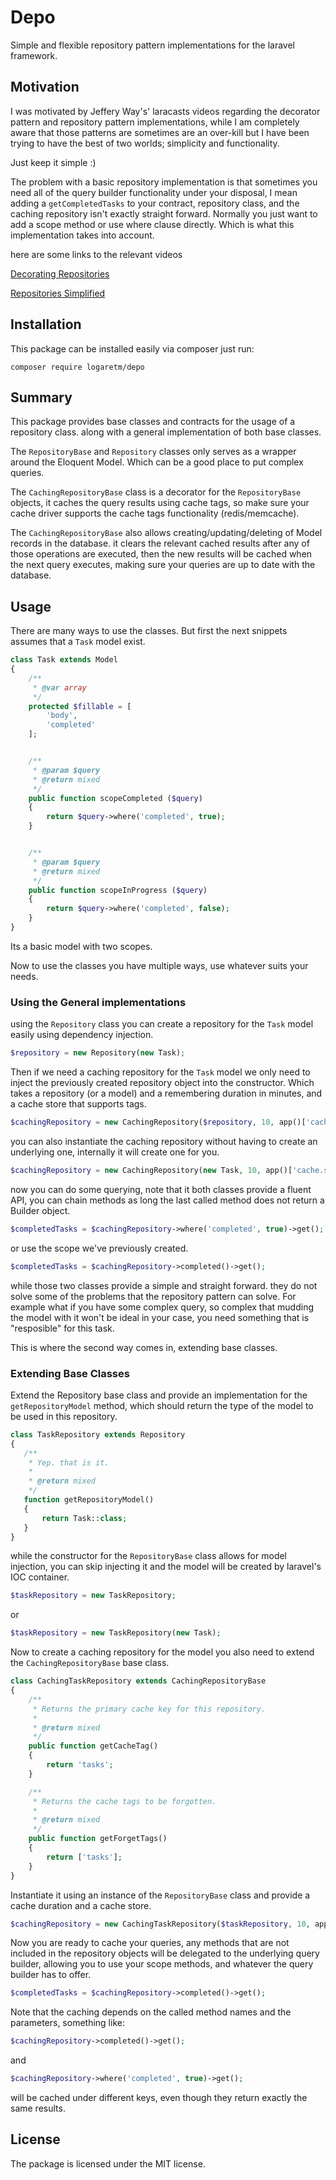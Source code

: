 # Depo
Simple and flexible repository pattern implementations for the laravel framework.

## Motivation

I was motivated by Jeffery Way's' laracasts videos regarding the decorator pattern and repository pattern implementations, while I am completely aware that those patterns are sometimes are an over-kill but I have been trying to have the best of two worlds; simplicity and functionality.

Just keep it simple :)

The problem with a basic repository implementation is that sometimes you need all of the query builder functionality under your disposal, I mean adding a `getCompletedTasks` to your contract, repository class, and the caching repository isn't exactly straight forward. Normally you just want to add a scope method or use where clause directly.
Which is what this implementation takes into account.

here are some links to the relevant videos

[Decorating Repositories](https://laracasts.com/lessons/decorating-repositories)

[Repositories Simplified](https://laracasts.com/lessons/repositories-simplified)

## Installation

This package can be installed easily via composer just run:

`composer require logaretm/depo`

## Summary

This package provides base classes and contracts for the usage of a repository class. along with a general implementation of both base classes.

The `RepositoryBase` and `Repository` classes only serves as a wrapper around the Eloquent Model.  Which can be a good place to put complex queries.

The `CachingRepositoryBase` class is a decorator for the `RepositoryBase` objects, it caches the query results using cache tags, so make sure your cache driver supports the cache tags functionality (redis/memcache).

The `CachingRepositoryBase` also allows creating/updating/deleting of Model records in the database. it clears the relevant cached results after any of those operations are executed, then the new results will be cached when the next query executes, making sure your queries are up to date with the database.

## Usage

There are many ways to use the classes. But first the next snippets assumes that  a `Task` model exist.

```php
class Task extends Model
{
    /**
     * @var array
     */
    protected $fillable = [
        'body',
        'completed'
    ];


    /**
     * @param $query
     * @return mixed
     */
    public function scopeCompleted ($query)
    {
        return $query->where('completed', true);
    }


    /**
     * @param $query
     * @return mixed
     */
    public function scopeInProgress ($query)
    {
        return $query->where('completed', false);
    }
}
```

Its a basic model with two scopes.

Now to use the classes you have multiple ways, use whatever suits your needs.

### Using the General implementations

using the `Repository` class you can create a repository for the `Task` model easily using dependency injection.

```php
$repository = new Repository(new Task);
```

Then if we need a caching repository for the `Task` model we only need to inject the previously created repository object into the constructor. Which takes a repository (or a model) and a remembering duration in minutes, and a cache store that supports tags.

```php
$cachingRepository = new CachingRepository($repository, 10, app()['cache.store']);
```

you can also instantiate the caching repository without having to create an underlying one, internally it will create one for you.

```php
$cachingRepository = new CachingRepository(new Task, 10, app()['cache.store']);
```

now you can do some querying, note that it both classes provide a fluent API, you can chain methods as long the last called method does not return a Builder object.

```php
$completedTasks = $cachingRepository->where('completed', true)->get();
```

or use the scope we've previously created.
```php
$completedTasks = $cachingRepository->completed()->get();
```
while those two classes provide a simple and straight forward. they do not solve some of the problems that the repository pattern can solve. For example what if you have some complex query, so complex that mudding the model with it won't be ideal in your case, you need something that is "resposible" for this task.

This is where the second way comes in, extending base classes.

### Extending Base Classes

Extend the Repository base class and provide an implementation for the `getRepositoryModel` method, which should return the type of the model to be used in this repository.

 ```php
class TaskRepository extends Repository
{
    /**
     * Yep. that is it.
     *
     * @return mixed
     */
    function getRepositoryModel()
    {
        return Task::class;
    }
}
 ```

 while the constructor for the `RepositoryBase` class allows for model injection, you can skip injecting it and the model will be created by laravel's IOC container.

 ```php
 $taskRepository = new TaskRepository;
 ```

 or

  ```php
  $taskRepository = new TaskRepository(new Task);
  ```

Now to create a caching repository for the model you also need to extend the `CachingRepositoryBase` base class.

```php
class CachingTaskRepository extends CachingRepositoryBase
{
    /**
     * Returns the primary cache key for this repository.
     *
     * @return mixed
     */
    public function getCacheTag()
    {
        return 'tasks';
    }

    /**
     * Returns the cache tags to be forgotten.
     *
     * @return mixed
     */
    public function getForgetTags()
    {
        return ['tasks'];
    }
}
```

Instantiate it using an instance of the `RepositoryBase` class and provide a cache duration and a cache store.

```php
$cachingRepository = new CachingTaskRepository($taskRepository, 10, app()['cache.store']);
```
Now you are ready to cache your queries, any methods that are not included in the repository objects will be delegated to the underlying query builder, allowing you to use your scope methods, and whatever the query builder has to offer.

```php
$completedTasks = $cachingRepository->completed()->get();
```

Note that the caching depends on the called method names and the parameters, something like:
```php
$cachingRepository->completed()->get();
```

and

```php
$cachingRepository->where('completed', true)->get();
```

will be cached under different keys, even though they return exactly the same results.


## License

The package is licensed under the MIT license.